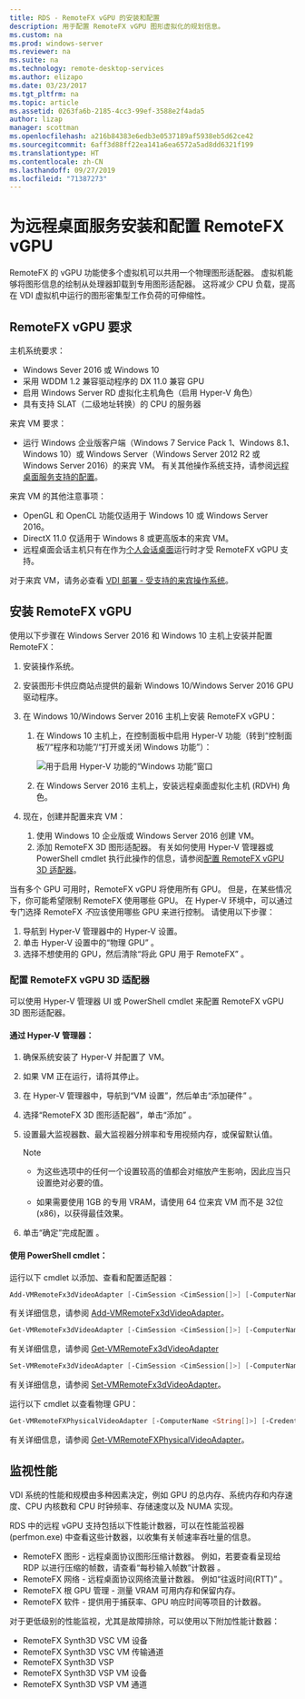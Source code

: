 ```yaml
---
title: RDS - RemoteFX vGPU 的安装和配置
description: 用于配置 RemoteFX vGPU 图形虚拟化的规划信息。
ms.custom: na
ms.prod: windows-server
ms.reviewer: na
ms.suite: na
ms.technology: remote-desktop-services
ms.author: elizapo
ms.date: 03/23/2017
ms.tgt_pltfrm: na
ms.topic: article
ms.assetid: 0263fa6b-2185-4cc3-99ef-3588e2f4ada5
author: lizap
manager: scottman
ms.openlocfilehash: a216b84383e6edb3e0537189af5938eb5d62ce42
ms.sourcegitcommit: 6aff3d88ff22ea141a6ea6572a5ad8dd6321f199
ms.translationtype: HT
ms.contentlocale: zh-CN
ms.lasthandoff: 09/27/2019
ms.locfileid: "71387273"
---
```

# <a name="set-up-and-configure-remotefx-vgpu-for-remote-desktop-services"></a>为远程桌面服务安装和配置 RemoteFX vGPU


RemoteFX 的 vGPU 功能使多个虚拟机可以共用一个物理图形适配器。 虚拟机能够将图形信息的绘制从处理器卸载到专用图形适配器。 这将减少 CPU 负载，提高在 VDI 虚拟机中运行的图形密集型工作负荷的可伸缩性。 

## <a name="remotefx-vgpu-requirements"></a>RemoteFX vGPU 要求

主机系统要求： 

- Windows Sever 2016 或 Windows 10
- 采用 WDDM 1.2 兼容驱动程序的 DX 11.0 兼容 GPU 
- 启用 Windows Server RD 虚拟化主机角色（启用 Hyper-V 角色） 
- 具有支持 SLAT（二级地址转换）的 CPU 的服务器 

来宾 VM 要求：

- 运行 Windows 企业版客户端（Windows 7 Service Pack 1、Windows 8.1、Windows 10）或 Windows Server（Windows Server 2012 R2 或 Windows Server 2016）的来宾 VM。 有关其他操作系统支持，请参阅[远程桌面服务支持的配置](rds-supported-config.md)。

来宾 VM 的其他注意事项：

- OpenGL 和 OpenCL 功能仅适用于 Windows 10 或 Windows Server 2016。  
- DirectX 11.0 仅适用于 Windows 8 或更高版本的来宾 VM。 
- 远程桌面会话主机只有在作为[个人会话桌面](rds-personal-session-desktops.md)运行时才受 RemoteFX vGPU 支持。

对于来宾 VM，请务必查看 [VDI 部署 - 受支持的来宾操作系统](rds-supported-config.md#vdi-deployment--supported-guest-oss)。

## <a name="install-remotefx-vgpu"></a>安装 RemoteFX vGPU

使用以下步骤在 Windows Server 2016 和 Windows 10 主机上安装并配置 RemoteFX：

1. 安装操作系统。
2. 安装图形卡供应商站点提供的最新 Windows 10/Windows Server 2016 GPU 驱动程序。
3. 在 Windows 10/Windows Server 2016 主机上安装 RemoteFX vGPU：
   1. 在 Windows 10 主机上，在控制面板中启用 Hyper-V 功能（转到“控制面板”/“程序和功能”/“打开或关闭 Windows 功能”）：

      ![用于启用 Hyper-V 功能的“Windows 功能”窗口](media/rds-hyperv-settings.png)

   2. 在 Windows Server 2016 主机上，安装远程桌面虚拟化主机 (RDVH) 角色。
   

4. 现在，创建并配置来宾 VM：
   1. 使用 Windows 10 企业版或 Windows Server 2016 创建 VM。
   2. 添加 RemoteFX 3D 图形适配器。 有关如何使用 Hyper-V 管理器或 PowerShell cmdlet 执行此操作的信息，请参阅[配置 RemoteFX vGPU 3D 适配器](#configure-the-remotefx-vgpu-3d-adapter)。 

当有多个 GPU 可用时，RemoteFX vGPU 将使用所有 GPU。 但是，在某些情况下，你可能希望限制 RemoteFX 使用哪些 GPU。 在 Hyper-V 环境中，可以通过专门选择 RemoteFX *不*应该使用哪些 GPU 来进行控制。 请使用以下步骤： 

   1. 导航到 Hyp​​er-V 管理器中的 Hyper-V 设置。
   2. 单击 Hyper-V 设置中的“物理 GPU”  。
   3. 选择不想使用的 GPU，然后清除“将此 GPU 用于 RemoteFX”  。


### <a name="configure-the-remotefx-vgpu-3d-adapter"></a>配置 RemoteFX vGPU 3D 适配器
可以使用 Hyper-V 管理器 UI 或 PowerShell cmdlet 来配置 RemoteFX vGPU 3D 图形适配器。 

#### <a name="through-hyper-v-manager"></a>通过 Hyper-V 管理器：

1. 确保系统安装了 Hyper-V 并配置了 VM。  
2. 如果 VM 正在运行，请将其停止。 
3. 在 Hyper-V 管理器中，导航到“VM 设置”，然后单击“添加硬件”   。
4. 选择“RemoteFX 3D 图形适配器”，单击“添加”   。 
5. 设置最大监视器数、最大监视器分辨率和专用视频内存，或保留默认值。

   > [!NOTE]
   > - 为这些选项中的任何一个设置较高的值都会对缩放产生影响，因此应当只设置绝对必要的值。
   >
   > - 如果需要使用 1GB 的专用 VRAM，请使用 64 位来宾 VM 而不是 32位 (x86)，以获得最佳效果。
6. 单击“确定”完成配置  。

#### <a name="with-powershell-cmdlets"></a>使用 PowerShell cmdlet：

运行以下 cmdlet 以添加、查看和配置适配器： 

```powershell
Add-VMRemoteFx3dVideoAdapter [-CimSession <CimSession[]>] [-ComputerName <String[]>] [-Credential <PSCredential[]>] [-VMName] <String[]> [-Passthru] [-WhatIf] [-Confirm] [<CommonParameters>]
```

有关详细信息，请参阅 [Add-VMRemoteFx3dVideoAdapter](https://technet.microsoft.com/itpro/powershell/windows/hyper-v/add-vmremotefx3dvideoadapter)。

```powershell
Get-VMRemoteFx3dVideoAdapter [-CimSession <CimSession[]>] [-ComputerName <String[]>]  [-Credential <PSCredential[]>] [-VMName] <String[]> [<CommonParameters>]
```

有关详细信息，请参阅 [Get-VMRemoteFx3dVideoAdapter](https://technet.microsoft.com/itpro/powershell/windows/hyper-v/get-vmremotefx3dvideoadapter)

```powershell
Set-VMRemoteFx3dVideoAdapter [-CimSession <CimSession[]>] [-ComputerName <String[]>] [-Credential <PSCredential[]>] [-VMName] <String[]> [[-MonitorCount] <Byte>] [[-MaximumResolution] <String>] [[-VRAMSizeBytes] <UInt64>] [-Passthru] [-WhatIf] [-Confirm] [<CommonParameters>]
```

有关详细信息，请参阅 [Set-VMRemoteFx3dVideoAdapter](https://technet.microsoft.com/itpro/powershell/windows/hyper-v/set-vmremotefx3dvideoadapter)。

运行以下 cmdlet 以查看物理 GPU：

```powershell
Get-VMRemoteFXPhysicalVideoAdapter [-ComputerName <String[]>] [-Credential <PSCredential[]>] [[-Name] <String[]>] [<CommonParameters>]  
```

有关详细信息，请参阅 [Get-VMRemoteFXPhysicalVideoAdapter](https://technet.microsoft.com/itpro/powershell/windows/hyper-v/get-vmremotefxphysicalvideoadapter)。

## <a name="monitor-performance"></a>监视性能

VDI 系统的性能和规模由多种因素决定，例如 GPU 的总内存、系统内存和内存速度、CPU 内核数和 CPU 时钟频率、存储速度以及 NUMA 实现。

RDS 中的远程 vGPU 支持包括以下性能计数器，可以在性能监视器 (perfmon.exe) 中查看这些计数器，以收集有关帧速率吞吐量的信息。

- RemoteFX 图形 - 远程桌面协议图形压缩计数器。 例如，若要查看呈现给 RDP 以进行压缩的帧数，请查看“每秒输入帧数”计数器  。
- RemoteFX 网络 - 远程桌面协议网络流量计数器。 例如“往返时间(RTT)”  。
- RemoteFX 根 GPU 管理 - 测量 VRAM 可用内存和保留内存。
- RemoteFX 软件 - 提供用于捕获率、GPU 响应时间等项目的计数器。

对于更低级别的性能监视，尤其是故障排除，可以使用以下附加性能计数器：

- RemoteFX Synth3D VSC VM 设备 
- RemoteFX Synth3D VSC VM 传输通道 
- RemoteFX Synth3D VSP 
- RemoteFX Synth3D VSP VM 设备 
- RemoteFX Synth3D VSP VM 通道
